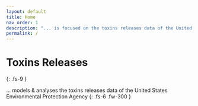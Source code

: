 ```yaml
---
layout: default
title: Home
nav_order: 1
description: "... is focused on the toxins releases data of the United States Environmental Protection Agency"
permalink: /
---
```


# Toxins Releases
{: .fs-9 }

... models & analyses the toxins releases data of the United States Environmental Protection Agency
{: .fs-6 .fw-300 }
